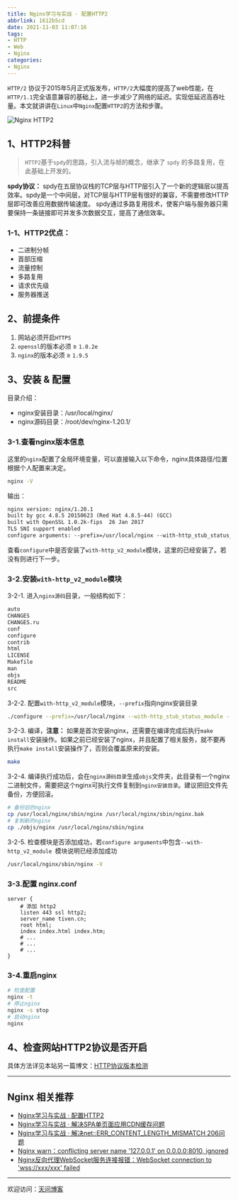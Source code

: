 ```yaml
---
title: Nginx学习与实战 · 配置HTTP2
abbrlink: 1612b5cd
date: 2021-11-03 11:07:16
tags:
- HTTP
- Web
- Nginx
categories:
- Nginx
---
```


`HTTP/2` 协议于2015年5月正式版发布，`HTTP/2`大幅度的提高了web性能，在`HTTP/1.1`完全语意兼容的基础上，进一步减少了网络的延迟。实现低延迟高吞吐量。本文就讲讲在`Linux`中`Nginx`配置`HTTP2`的方法和步骤。

![Nginx HTTP2](https://tiven.cn/static/img/img-nginx-01-p2nf8ACAkWyNu_cU5BZh-.jpg)

[//]: # (<!-- more -->)

## 1、HTTP2科普

>`HTTP2`基于`spdy`的思路，引入流与帧的概念，继承了 `spdy` 的多路复用，在此基础上开发的。

**spdy协议：** spdy在五层协议栈的TCP层与HTTP层引入了一个新的逻辑层以提高效率。spdy是一个中间层，对TCP层与HTTP层有很好的兼容，不需要修改HTTP层即可改善应用数据传输速度。 spdy通过多路复用技术，使客户端与服务器只需要保持一条链接即可并发多次数据交互，提高了通信效率。

### 1-1、HTTP2优点：

* 二进制分帧
* 首部压缩
* 流量控制
* 多路复用
* 请求优先级
* 服务器推送

## 2、前提条件

1. 网站必须开启`HTTPS`
2. `openssl`的版本必须 ≥ `1.0.2e`
3. `nginx`的版本必须 ≥ `1.9.5`

## 3、安装 & 配置

目录介绍：
* nginx安装目录：/usr/local/nginx/
* nginx源码目录：/root/dev/nginx-1.20.1/

### 3-1.查看nginx版本信息

这里的`nginx`配置了全局环境变量，可以直接输入以下命令，nginx具体路径/位置根据个人配置来决定。

```sh
nginx -V
```

输出：

```txt
nginx version: nginx/1.20.1
built by gcc 4.8.5 20150623 (Red Hat 4.8.5-44) (GCC) 
built with OpenSSL 1.0.2k-fips  26 Jan 2017
TLS SNI support enabled
configure arguments: --prefix=/usr/local/nginx --with-http_stub_status_module --with-http_ssl_module --with-http_v2_module
```

查看`configure`中是否安装了`with-http_v2_module`模块，这里的已经安装了。若没有则进行下一步。

### 3-2.安装`with-http_v2_module`模块

3-2-1. 进入`nginx源码`目录，一般结构如下：

```txt
auto  
CHANGES  
CHANGES.ru  
conf  
configure  
contrib  
html  
LICENSE  
Makefile  
man  
objs  
README  
src
```

3-2-2. 配置`with-http_v2_module`模块，`--prefix`指向nginx安装目录

```sh
./configure --prefix=/usr/local/nginx --with-http_stub_status_module --with-http_ssl_module --with-http_v2_module
```

3-2-3. 编译，**注意：** 如果是首次安装nginx，还需要在编译完成后执行`make install`安装操作。如果之前已经安装了nginx，并且配置了相关服务，就不要再执行`make install`安装操作了，否则会覆盖原来的安装。

```sh
make
```

3-2-4. 编译执行成功后，会在`nginx源码目录`生成`objs`文件夹，此目录有一个nginx二进制文件，需要把这个nginx可执行文件复制到`nginx安装目录`。建议把旧文件先备份，方便回滚。

```sh
# 备份旧的nginx
cp /usr/local/nginx/sbin/nginx /usr/local/nginx/sbin/nginx.bak
# 复制新的nginx
cp ./objs/nginx /usr/local/nginx/sbin/nginx
```

3-2-5. 检查模块是否添加成功，若`configure arguments`中包含`--with-http_v2_module `模块说明已经添加成功

```sh
/usr/local/nginx/sbin/nginx -V
```

### 3-3.配置 nginx.conf

```nginx configuration
server {
    # 添加 http2
    listen 443 ssl http2;
    server_name tiven.cn; 
    root html;
    index index.html index.htm;
    # ...
    # ...
    # ...
}
```

### 3-4.重启nginx

```sh
# 检查配置
nginx -t
# 停止nginx
nginx -s stop
# 启动nginx
nginx
```

## 4、检查网站HTTP2协议是否开启

具体方法详见本站另一篇博文：[HTTP协议版本检测](https://tiven.cn/p/34b7ce97/ "HTTP协议版本检测")

---

## Nginx 相关推荐

* [Nginx学习与实战 · 配置HTTP2](https://tiven.cn/p/1612b5cd/ "Nginx配置HTTP2 | 天问博客")
* [Nginx学习与实战 · 解决SPA单页面应用CDN缓存问题](https://tiven.cn/p/23ff4dc/ "Nginx解决SPA单页面应用CDN缓存问题 | 天问博客")
* [Nginx学习与实战 · 解决net::ERR_CONTENT_LENGTH_MISMATCH 206问题](https://tiven.cn/p/1a04c133/ "Nginx解决net::ERR_CONTENT_LENGTH_MISMATCH 206问题  | 天问博客")
* [Nginx warn：conflicting server name '127.0.0.1' on 0.0.0.0:8010, ignored](https://tiven.cn/p/77bb2345/ "Nginx warn：conflicting server name '127.0.0.1' on 0.0.0.0:8010, ignored | 天问博客")
* [Nginx反向代理WebSocket服务连接报错：WebSocket connection to 'wss://xxx/xxx' failed](https://tiven.cn/p/d9c87205/ "Nginx反向代理WebSocket服务连接报错：WebSocket connection to 'wss://xxx/xxx' failed | 天问博客")

---

欢迎访问：[天问博客](https://tiven.cn/p/1612b5cd/ "天問博客")
